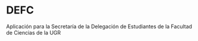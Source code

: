 # DEFC
Aplicación para la Secretaría de la Delegación de Estudiantes de la Facultad de Ciencias de la UGR
